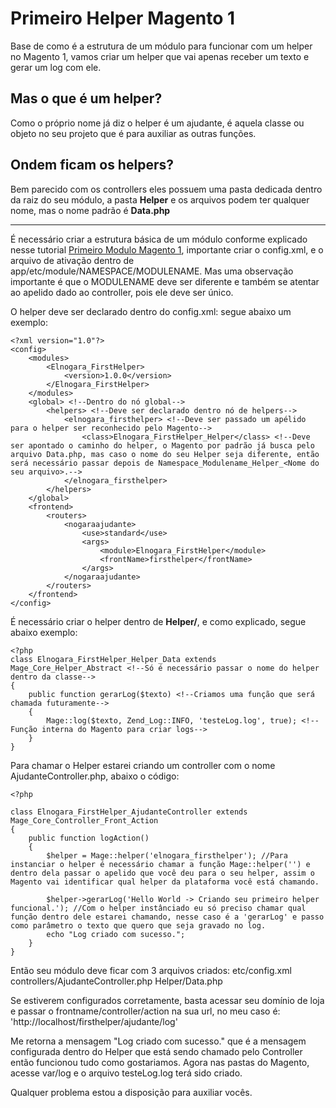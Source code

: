 # Primeiro Helper Magento 1
Base de como é a estrutura de um módulo para funcionar com um helper no Magento 1, vamos criar um helper que vai apenas receber um texto e gerar um log com ele.

<h2>Mas o que é um helper?</h2>
Como o próprio nome já diz o helper é um ajudante, é aquela classe ou objeto no seu projeto que é para auxiliar as outras funções.

<h2>Ondem ficam os helpers?</h2>
Bem parecido com os controllers eles possuem uma pasta dedicada dentro da raiz do seu módulo, a pasta <strong>Helper</strong> e os arquivos podem ter qualquer nome, mas o nome padrão é <strong>Data.php</strong>

---
É necessário criar a estrutura básica de um módulo conforme explicado nesse tutorial <a href="https://github.com/ElNogara/Primeiro-Modulo-Magento-1">Primeiro Modulo Magento 1</a>, importante criar o config.xml, e o arquivo de ativação dentro de app/etc/module/NAMESPACE/MODULENAME. Mas uma observação importante é que o MODULENAME deve ser diferente e também se atentar ao apelido dado ao controller, pois ele deve ser único.

O helper deve ser declarado dentro do config.xml: segue abaixo um exemplo:
```
<?xml version="1.0"?>
<config>
    <modules>
        <Elnogara_FirstHelper>
            <version>1.0.0</version>
        </Elnogara_FirstHelper>
    </modules>
    <global> <!--Dentro do nó global-->
        <helpers> <!--Deve ser declarado dentro nó de helpers-->
            <elnogara_firsthelper> <!--Deve ser passado um apélido para o helper ser reconhecido pelo Magento-->
                <class>Elnogara_FirstHelper_Helper</class> <!--Deve ser apontado o caminho do helper, o Magento por padrão já busca pelo arquivo Data.php, mas caso o nome do seu Helper seja diferente, então será necessário passar depois de Namespace_Modulename_Helper_<Nome do seu arquivo>.-->
            </elnogara_firsthelper>
        </helpers>
    </global>
    <frontend>
        <routers>
            <nogaraajudante>
                <use>standard</use>
                <args>
                    <module>Elnogara_FirstHelper</module>
                    <frontName>firsthelper</frontName>
                </args>
            </nogaraajudante>
        </routers>
    </frontend>
</config>
```

É necessário criar o helper dentro de <strong>Helper/</strong>, e como explicado, segue abaixo exemplo:
```
<?php
class Elnogara_FirstHelper_Helper_Data extends Mage_Core_Helper_Abstract <!--Só é necessário passar o nome do helper dentro da classe-->
{
    public function gerarLog($texto) <!--Criamos uma função que será chamada futuramente-->
    {
        Mage::log($texto, Zend_Log::INFO, 'testeLog.log', true); <!--Função interna do Magento para criar logs-->
    }
}
```

Para chamar o Helper estarei criando um controller com o nome AjudanteController.php, abaixo o código:
```
<?php

class Elnogara_FirstHelper_AjudanteController extends Mage_Core_Controller_Front_Action
{
    public function logAction()
    {
        $helper = Mage::helper('elnogara_firsthelper'); //Para instanciar o helper é necessário chamar a função Mage::helper('') e dentro dela passar o apelido que você deu para o seu helper, assim o Magento vai identificar qual helper da plataforma você está chamando.
        
        $helper->gerarLog('Hello World -> Criando seu primeiro helper funcional.'); //Com o helper instânciado eu só preciso chamar qual função dentro dele estarei chamando, nesse caso é a 'gerarLog' e passo como parâmetro o texto que quero que seja gravado no log.
        echo "Log criado com sucesso.";
    }
}
```

Então seu módulo deve ficar com 3 arquivos criados:
etc/config.xml
controllers/AjudanteController.php
Helper/Data.php

Se estiverem configurados corretamente, basta acessar seu domínio de loja e passar o frontname/controller/action na sua url, no meu caso é:
'http://localhost/firsthelper/ajudante/log'

Me retorna a mensagem "Log criado com sucesso." que é a mensagem configurada dentro do Helper que está sendo chamado pelo Controller então funcionou tudo como gostariamos.
Agora nas pastas do Magento, acesse var/log e o arquivo testeLog.log terá sido criado.

Qualquer problema estou a disposição para auxiliar vocês.
